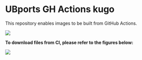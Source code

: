 # UBports GH Actions kugo
This repository enables images to be built from GitHub Actions.

![](https://github.com/ubports-santoni/ubports-ci/workflows/Build%20System%20Image/badge.svg)

**To download files from CI, please refer to the figures below:**

![](https://github.com/ubports-santoni/ubports-ci/raw/master/images/Screenshot_20200114_024916.png)
